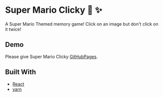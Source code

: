 # Super Mario Clicky :mushroom: :sparkles:

A Super Mario Themed memory game! Click on an image but don't click on it twice!

## Demo

Please give Super Mario Clicky [GitHubPages](https://jaynaneilson.github.io/SuperMarioClicky/).

## Built With

* [React](https://reactjs.org/)
* [yarn](https://yarnpkg.com/en/)